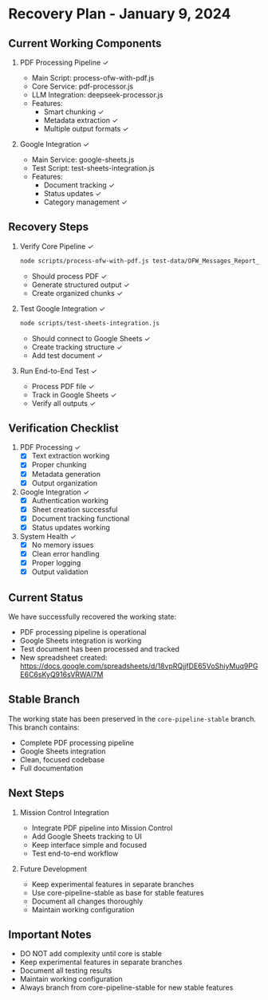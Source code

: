 # Recovery Plan - January 9, 2024

## Current Working Components

1. PDF Processing Pipeline ✓
   - Main Script: process-ofw-with-pdf.js
   - Core Service: pdf-processor.js
   - LLM Integration: deepseek-processor.js
   - Features:
     - Smart chunking ✓
     - Metadata extraction ✓
     - Multiple output formats ✓

2. Google Integration ✓
   - Main Service: google-sheets.js
   - Test Script: test-sheets-integration.js
   - Features:
     - Document tracking ✓
     - Status updates ✓
     - Category management ✓

## Recovery Steps

1. Verify Core Pipeline ✓
   ```bash
   node scripts/process-ofw-with-pdf.js test-data/OFW_Messages_Report_Dec.pdf
   ```
   - Should process PDF ✓
   - Generate structured output ✓
   - Create organized chunks ✓

2. Test Google Integration ✓
   ```bash
   node scripts/test-sheets-integration.js
   ```
   - Should connect to Google Sheets ✓
   - Create tracking structure ✓
   - Add test document ✓

3. Run End-to-End Test ✓
   - Process PDF file ✓
   - Track in Google Sheets ✓
   - Verify all outputs ✓

## Verification Checklist

1. PDF Processing ✓
   - [x] Text extraction working
   - [x] Proper chunking
   - [x] Metadata generation
   - [x] Output organization

2. Google Integration ✓
   - [x] Authentication working
   - [x] Sheet creation successful
   - [x] Document tracking functional
   - [x] Status updates working

3. System Health ✓
   - [x] No memory issues
   - [x] Clean error handling
   - [x] Proper logging
   - [x] Output validation

## Current Status
We have successfully recovered the working state:
- PDF processing pipeline is operational
- Google Sheets integration is working
- Test document has been processed and tracked
- New spreadsheet created: https://docs.google.com/spreadsheets/d/18vpRQjjfDE65VoShiyMuq9PGE6C6sKyQ916sVRWAI7M

## Stable Branch
The working state has been preserved in the `core-pipeline-stable` branch. This branch contains:
- Complete PDF processing pipeline
- Google Sheets integration
- Clean, focused codebase
- Full documentation

## Next Steps

1. Mission Control Integration
   - Integrate PDF pipeline into Mission Control
   - Add Google Sheets tracking to UI
   - Keep interface simple and focused
   - Test end-to-end workflow

2. Future Development
   - Keep experimental features in separate branches
   - Use core-pipeline-stable as base for stable features
   - Document all changes thoroughly
   - Maintain working configuration

## Important Notes

- DO NOT add complexity until core is stable
- Keep experimental features in separate branches
- Document all testing results
- Maintain working configuration
- Always branch from core-pipeline-stable for new stable features
